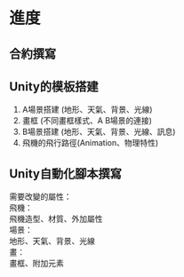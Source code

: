 # 進度
## 合約撰寫
## Unity的模板搭建
1. A場景搭建  (地形、天氣、背景、光線)
2. 畫框  (不同畫框樣式、A B場景的連接)
3. B場景搭建  (地形、天氣、背景、光線、訊息)
4. 飛機的飛行路徑(Animation、物理特性)
## Unity自動化腳本撰寫
需要改變的屬性：  
飛機：  
飛機造型、材質、外加屬性  
場景：  
地形、天氣、背景、光線  
畫：  
畫框、附加元素
